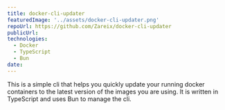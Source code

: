 ```yaml
---
title: docker-cli-updater
featuredImage: '../assets/docker-cli-updater.png'
repoUrl: https://github.com/Zareix/docker-cli-updater
publicUrl:
technologies:
  - Docker
  - TypeScript
  - Bun
date:
---
```


This is a simple cli that helps you quickly update your running docker containers to the latest version of the images you are using. It is written in TypeScript and uses Bun to manage the cli.
